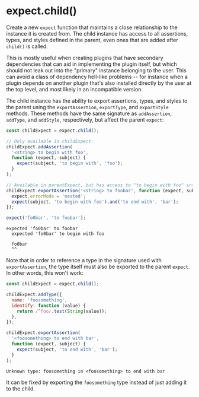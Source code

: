 # expect.child()

Create a new `expect` function that maintains a close relationship
to the instance it is created from. The child instance has access to
all assertions, types, and styles defined in the parent, even ones
that are added after `child()` is called.

This is mostly useful when creating plugins that have secondary dependencies
that can aid in implementing the plugin itself, but which should not
leak out into the "primary" instance belonging to the user. This can avoid
a class of dependency hell-like problems -- for instance when a plugin
depends on another plugin that's also installed directly by the user at
the top level, and most likely in an incompatible version.

The child instance has the ability to export assertions, types, and styles
to the parent using the `exportAssertion`, `exportType`, and `exportStyle`
methods. These methods have the same signature as `addAssertion`, `addType`,
and `addStyle`, respectively, but affect the parent `expect`:

```js
const childExpect = expect.child();

// Only available in childExpect:
childExpect.addAssertion(
  '<string> to begin with foo',
  function (expect, subject) {
    expect(subject, 'to begin with', 'foo');
  }
);

// Available in parentExpect, but has access to "to begin with foo" internally:
childExpect.exportAssertion('<string> to foobar', function (expect, subject) {
  expect.errorMode = 'nested';
  expect(subject, 'to begin with foo').and('to end with', 'bar');
});

expect('fo0bar', 'to foobar');
```

```output
expected 'fo0bar' to foobar
  expected 'fo0bar' to begin with foo

  fo0bar
  ^^
```

Note that in order to reference a type in the signature used with
`exportAssertion`, the type itself must also be exported to the parent `expect`.
In other words, this won't work:

```js
const childExpect = expect.child();

childExpect.addType({
  name: 'foosomething',
  identify: function (value) {
    return /^foo/.test(String(value));
  },
});

childExpect.exportAssertion(
  '<foosomething> to end with bar',
  function (expect, subject) {
    expect(subject, 'to end with', 'bar');
  }
);
```

```output
Unknown type: foosomething in <foosomething> to end with bar
```

It can be fixed by exporting the `foosomething` type instead of just adding it
to the child.
